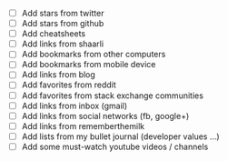 * [ ] Add stars from twitter
* [ ] Add stars from github
* [ ] Add cheatsheets
* [ ] Add links from shaarli
* [ ] Add bookmarks from other computers
* [ ] Add bookmarks from mobile device
* [ ] Add links from blog
* [ ] Add favorites from reddit
* [ ] Add favorites from stack exchange communities
* [ ] Add links from inbox (gmail)
* [ ] Add links from social networks (fb, google+)
* [ ] Add links from rememberthemilk
* [ ] Add lists from my bullet journal (developer values ...)
* [ ] Add some must-watch youtube videos / channels 
